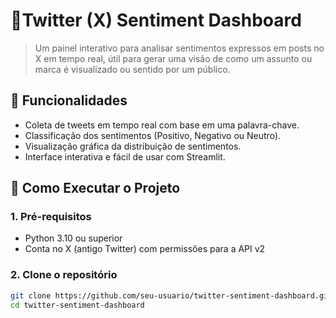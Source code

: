 # 🐥Twitter (X) Sentiment Dashboard

> Um painel interativo para analisar sentimentos expressos em posts no X em tempo real, útil para gerar uma visão de como um assunto ou marca é visualizado ou sentido por um público.

## 📌 Funcionalidades

- Coleta de tweets em tempo real com base em uma palavra-chave.
- Classificação dos sentimentos (Positivo, Negativo ou Neutro).
- Visualização gráfica da distribuição de sentimentos.
- Interface interativa e fácil de usar com Streamlit.

## 🚀 Como Executar o Projeto

### 1. Pré-requisitos

- Python 3.10 ou superior
- Conta no X (antigo Twitter) com permissões para a API v2

### 2. Clone o repositório

```bash
git clone https://github.com/seu-usuario/twitter-sentiment-dashboard.git
cd twitter-sentiment-dashboard
